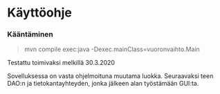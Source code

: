 # Käyttöohje

### Kääntäminen

> mvn compile exec:java -Dexec.mainClass=vuoronvaihto.Main

Testattu toimivaksi melkillä 30.3.2020

Sovelluksessa on vasta ohjelmoituna muutama luokka. Seuraavaksi teen DAO:n ja tietokantayhteyden, jonka jälkeen alan työstämään GUI:ta.
